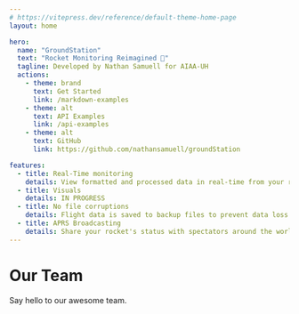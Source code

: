 ```yaml
---
# https://vitepress.dev/reference/default-theme-home-page
layout: home

hero:
  name: "GroundStation"
  text: "Rocket Monitoring Reimagined 🚀"
  tagline: Developed by Nathan Samuell for AIAA-UH
  actions:
    - theme: brand
      text: Get Started
      link: /markdown-examples
    - theme: alt
      text: API Examples
      link: /api-examples
    - theme: alt
      text: GitHub
      link: https://github.com/nathansamuell/groundStation

features:
  - title: Real-Time monitoring
    details: View formatted and processed data in real-time from your rocket
  - title: Visuals
    details: IN PROGRESS
  - title: No file corruptions
    details: Flight data is saved to backup files to prevent data loss in the event of power loss or app failure
  - title: APRS Broadcasting
    details: Share your rocket's status with spectators around the world
---
```

  
  


<script setup>
import { VPTeamMembers } from 'vitepress/theme'

const members = [
  {
    avatar: 'https://www.github.com/nathansamuell.png',
    name: 'Nathan Samuell',
    title: 'Creator',
    links: [
      { icon: 'github', link: 'https://github.com/yyx990803' },
      { icon: 'linkedin', link: 'https://linkedin.com/in/nathan-samuell' }
    ]
  },
]
</script>
  


  
# Our Team

Say hello to our awesome team.

<VPTeamMembers size="small" :members="members" />